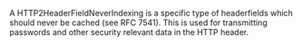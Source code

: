 A HTTP2HeaderFieldNeverIndexing is a specific type of headerfields which should never be cached (see RFC 7541). This is used for transmitting passwords and other security relevant data in the HTTP header.